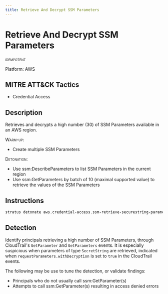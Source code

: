 ```yaml
---
title: Retrieve And Decrypt SSM Parameters
---
```


# Retrieve And Decrypt SSM Parameters


 <span class="smallcaps w3-badge w3-blue w3-round w3-text-white" title="This attack technique can be detonated multiple times">idempotent</span> 

Platform: AWS

## MITRE ATT&CK Tactics


- Credential Access

## Description


Retrieves and decrypts a high number (30) of SSM Parameters available in an AWS region.

<span style="font-variant: small-caps;">Warm-up</span>: 

- Create multiple SSM Parameters

<span style="font-variant: small-caps;">Detonation</span>: 

- Use ssm:DescribeParameters to list SSM Parameters in the current region
- Use ssm:GetParameters by batch of 10 (maximal supported value) to retrieve the values of the SSM Parameters


## Instructions

```bash title="Detonate with Stratus Red Team"
stratus detonate aws.credential-access.ssm-retrieve-securestring-parameters
```
## Detection


Identify principals retrieving a high number of SSM Parameters, through CloudTrail's <code>GetParameter</code> 
and <code>GetParameters</code> events. 
It is especially suspicious when parameters of type <code>SecretString</code> are retrieved, indicated when 
<code>requestParameters.withDecryption</code> is set to <code>true</code> in the CloudTrail events.

The following may be use to tune the detection, or validate findings:

- Principals who do not usually call ssm:GetParameter(s)
- Attempts to call ssm:GetParameter(s) resulting in access denied errors


